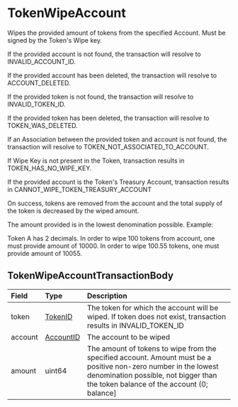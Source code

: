 # TokenWipeAccount

Wipes the provided amount of tokens from the specified Account. Must be signed by the Token's Wipe key.

If the provided account is not found, the transaction will resolve to INVALID\_ACCOUNT\_ID.

If the provided account has been deleted, the transaction will resolve to ACCOUNT\_DELETED.

If the provided token is not found, the transaction will resolve to INVALID\_TOKEN\_ID.

If the provided token has been deleted, the transaction will resolve to TOKEN\_WAS\_DELETED.

If an Association between the provided token and account is not found, the transaction will resolve to TOKEN\_NOT\_ASSOCIATED\_TO\_ACCOUNT.

If Wipe Key is not present in the Token, transaction results in TOKEN\_HAS\_NO\_WIPE\_KEY.

If the provided account is the Token's Treasury Account, transaction results in CANNOT\_WIPE\_TOKEN\_TREASURY\_ACCOUNT

On success, tokens are removed from the account and the total supply of the token is decreased by the wiped amount.

The amount provided is in the lowest denomination possible. Example:

Token A has 2 decimals. In order to wipe 100 tokens from account, one must provide amount of 10000. In order to wipe 100.55 tokens, one must provide amount of 10055.

## TokenWipeAccountTransactionBody

| Field | Type | Description |
| :--- | :--- | :--- |
| token | [TokenID](../basic-types/tokenid.md) | The token for which the account will be wiped. If token does not exist, transaction results in INVALID\_TOKEN\_ID  |
| account | [AccountID](../basic-types/accountid.md) | The account to be wiped  |
| amount | uint64 | The amount of tokens to wipe from the specified account. Amount must be a positive non-zero number in the lowest denomination possible, not bigger than the token balance of the account \(0; balance\] |

